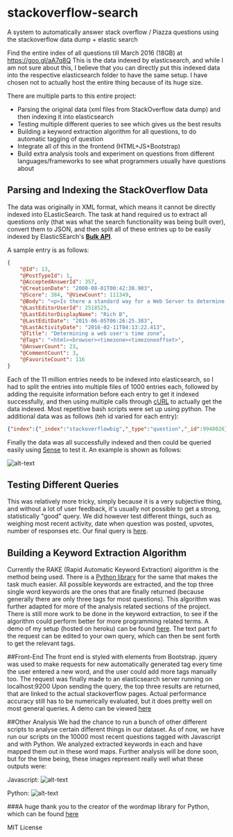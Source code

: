 # stackoverflow-search
A system to automatically answer stack overflow / Piazza questions using the stackoverflow data dump + elastic search

Find the entire index of all questions till March 2016 (18GB) at https://goo.gl/aA7q8Q
This is the data indexed by elasticsearch, and while I am not sure about this, I believe that you can directly put this indexed data into the respective elasticsearch folder to have the same setup. I have chosen not to actually host the entire thing because of its huge size.

There are multiple parts to this entire project:
- Parsing the original data (xml files from StackOverflow data dump) and then indexing it into elasticsearch
- Testing multiple different queries to see which gives us the best results
- Building a keyword extraction algorithm for all questions, to do automatic tagging of question
- Integrate all of this in the frontend (HTML+JS+Bootstrap)
- Build extra analysis tools and experiment on questions from different languages/frameworks to see what programmers usually have questions about


## Parsing and Indexing the StackOverflow Data
The data was originally in XML format, which means it cannot be directly indexed into ELasticSearch. The task at hand required us to extract all questions only (that was what the search functionality was being built over), convert them to JSON, and then split all of these entries up to be easily indexed by ElasticSEarch's [__Bulk API__](https://www.elastic.co/guide/en/elasticsearch/reference/current/docs-bulk.html).

A sample entry is as follows:
```json
{
	"@Id": 13, 
	"@PostTypeId": 1, 
	"@AcceptedAnswerId": 357, 
	"@CreationDate": "2008-08-01T00:42:38.903", 
	"@Score": 384, "@ViewCount": 111349, 
	"@Body": "<p>Is there a standard way for a Web Server to determine what time zone offset a user is in? </p>\n\n<p>Perhaps from a <code>HTTP</code> header? Or part of the user-agent string?</p>\n", "@OwnerUserId": 9, 
	"@LastEditorUserId": 2518525, 
	"@LastEditorDisplayName": "Rich B", 
	"@LastEditDate": "2015-06-05T06:26:25.383", 
	"@LastActivityDate": "2016-02-11T04:13:22.413", 
	"@Title": "Determining a web user's time zone", 
	"@Tags": "<html><browser><timezone><timezoneoffset>", 
	"@AnswerCount": 23, 
	"@CommentCount": 3, 
	"@FavoriteCount": 116
}
```
Each of the 11 million entries needs to be indexed into elasticsearch, so I had to split the entries into multiple files of 1000 entries each, followed by adding the requisite information before each entry to get it indexed successfully, and then using multiple calls through [cURL](https://curl.haxx.se/) to actually get the data indexed. Most repetitive bash scripts were set up using python. The additional data was as follows (teh id varied for each entry):
```json
{"index":{"_index":"stackoverflowbig","_type":"question","_id":9948026}}
```

Finally the data was all successfully indexed and then could be queried easily using [Sense](https://www.elastic.co/guide/en/sense/current/index.html) to test it. An example is shown as follows:

![alt-text](https://github.com/hagarwa3/stackoverflow-search/blob/master/demo/images/sense%2Bsimple%20query.png "Sense + Simple Query")



## Testing Different Queries
This was relatively more tricky, simply because it is a very subjective thing, and without a lot of user feedback, it's usually not possible to get a strong, statistically "good" query. We did however test different things, such as weighing most recent activity, date when question was posted, upvotes, number of responses etc. Our final query is [here](https://github.com/hagarwa3/stackoverflow-search/blob/master/query.json).



## Building a Keyword Extraction Algorithm
Currently the RAKE (Rapid Automatic Keyword Extraction) algorithm is the method being used. There is a [Python library](https://github.com/aneesha/RAKE) for the same that makes the task much easier. All possible keywords are extracted, and the top three single word keywords are the ones that are finally returned (because generally there are only three tags for most questions). This algorithm was further adapted for more of the analysis related sections of the project. There is still more work to be done in the keyword extraction, to see if the algorithm could perform better for more programming related terms. A demo of my setup (hosted on heroku) can be found [here](https://searchoverflow.herokuapp.com/gettags/?text=%22sample%20javascript%20stuff%20tbh%20javascript%20is%20great%22). The text part fo the request can be edited to your own query, which can then be sent forth to get the relevant tags.

##Front-End
The front end is styled with elements from Bootstrap. jquery was used to make requests for new automatically generated tag every time the user entered a new word, and the user could add more tags manually too. The request was finally made to an elasticsearch server running on localhost:9200
Upon sending the query, the top three results are returned, that are linked to the actual stackoverflow pages. Actual performance accuracy still has to be numerically evaluated, but it does pretty well on most general queries. A demo can be viewed [here](https://youtu.be/biQktl98i9o?t=364)



##Other Analysis
We had the chance to run a bunch of other different scripts to analyse certain different things in our dataset. As of now, we have run our scripts on the 10000 most recent questions tagged with Javascript and with Python. We analyzed extracted keywords in each and have mapped them out in these word maps. Further analysis will be done soon, but for the time being, these images represent really well what these outputs were:

Javascript:
![alt-text](https://github.com/hagarwa3/stackoverflow-search/blob/master/keyword_extraction/extra_analysis/JSmap.png "Javascript Word Map")

Python:
![alt-text](https://github.com/hagarwa3/stackoverflow-search/blob/master/keyword_extraction/extra_analysis/pythonmap.png "Python Word Map")




###A huge thank you to the creator of the wordmap library for Python, which can be found [here](https://github.com/amueller/word_cloud)

MIT License